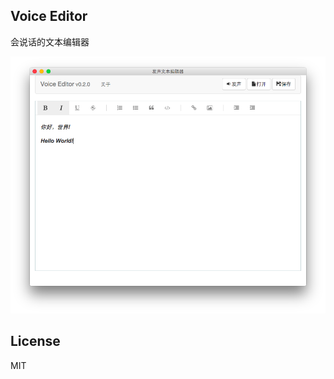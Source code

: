 Voice Editor
------------

会说话的文本编辑器

![Voice Editor](artwork/screenshot1.png)

License
-------

MIT